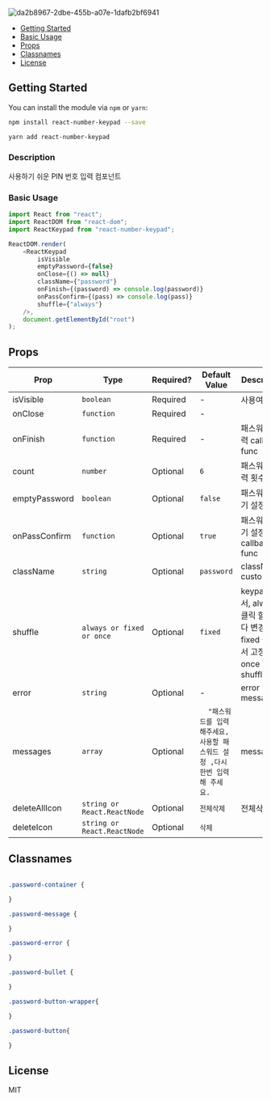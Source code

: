 ![da2b8967-2dbe-455b-a07e-1dafb2bf6941](https://user-images.githubusercontent.com/62181345/149617448-d98c2f8f-3a75-4371-8eca-eca5b3819df1.gif)

* [Getting Started](#getting-started)
* [Basic Usage](#basic-usage)
* [Props](#props)
* [Classnames](#classnames)
* [License](#license)

## Getting Started

You can install the module via `npm` or `yarn`:

```sh
npm install react-number-keypad --save
```

```sh
yarn add react-number-keypad
```

### Description
사용하기 쉬운 PIN 번호 입력 컴포넌트 

### Basic Usage

```js
import React from "react";
import ReactDOM from "react-dom";
import ReactKeypad from "react-number-keypad";

ReactDOM.render(
    <ReactKeypad
        isVisible
        emptyPassword={false}
        onClose={() => null}
        className={"password"}
        onFinish={(password) => console.log(password)}
        onPassConfirm={(pass) => console.log(pass)}
        shuffle={"always"}
    />,
    document.getElementById("root")
);


```

## Props

| Prop           | Type       | Required? | Default Value | Description                                                                                                                               |
| -------------- | ---------- | --------- | ------------- | ----------------------------------------------------------------------------------------------------------------------------------------- |
| isVisible      | `boolean`  | Required  | -             |   사용여부                                                                                                             |
| onClose        | `function` | Required  | -             |                         |
| onFinish       | `function` | Required  | -             |   패스워드 입력 callback func                               |
| count          | `number`   | Optional  | `6`           | 패스워드 입력 횟수       |
| emptyPassword  | `boolean`  | Optional  | `false`       | 패스워드 초기 설정 여부                |
| onPassConfirm  | `function` | Optional  | `true`        |   패스워드 초기 설정 callback func                  |
| className      | `string`   | Optional  | `password`    | classNames custom                    |
| shuffle        | `always or fixed or once`   | Optional  | `fixed`   |  keypad 순서, always 클릭 할때마다 변경, fixed 숫자 순서 고정, once 한번만 shuffle           |
| error          | `string`   | Optional  | -             | error message   |
| messages       | `array`   | Optional  | `  "패스워드를 입력 해주세요, 사용할 패스워드 설정 ,다시 한번 입력해 주세요.`   | message             |
| deleteAllIcon  | `string or React.ReactNode`   | Optional  | `전체삭제`   |  전체삭제|
| deleteIcon     | `string or React.ReactNode`  | Optional  | `삭제`   ||

## Classnames


```css

.password-container {

}

.password-message {

}

.password-error {

}

.password-bullet {

}

.password-button-wrapper{

}

.password-button{

}

```

## License
MIT

